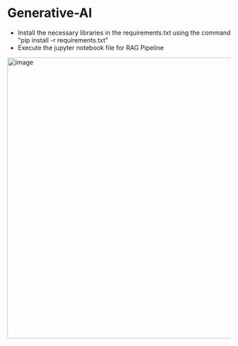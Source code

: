 # Generative-AI
- Install the necessary libraries in the requirements.txt using the command "pip install -r requirements.txt"
- Execute the jupyter notebook file for RAG Pipeline
<img width="635" alt="image" src="https://github.com/aruneer007/Generative-AI/assets/106392090/db732012-29da-4190-9f44-c37953bb6631">
